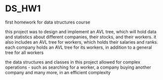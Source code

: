 # DS_HW1
first homework for data structures course

this project was to design and implement an AVL tree, which will hold data and statistics about different companies, their stocks, and their workers.
it also includes an AVL tree for workers, which holds their salaries and ranks.
each company holds an AVL tree for its workers, in addition to a general tree for all workers

the data structures and classes in this project allowed for complex operations - such as searching for a worker, a company buying another company and many more, in an efficient complexity
